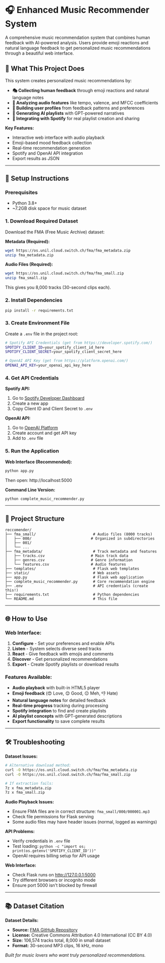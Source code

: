 # 🎧 Enhanced Music Recommender System

A comprehensive music recommendation system that combines human feedback with AI-powered analysis. Users provide emoji reactions and natural language feedback to get personalized music recommendations through a beautiful web interface.

## 🎯 What This Project Does

This system creates personalized music recommendations by:

- **🎭 Collecting human feedback** through emoji reactions and natural language notes
- **🧮 Analyzing audio features** like tempo, valence, and MFCC coefficients  
- **🧠 Building user profiles** from feedback patterns and preferences
- **🤖 Generating AI playlists** with GPT-powered narratives
- **🎵 Integrating with Spotify** for real playlist creation and sharing

**Key Features:**
- Interactive web interface with audio playback
- Emoji-based mood feedback collection
- Real-time recommendation generation
- Spotify and OpenAI API integration
- Export results as JSON

---

## 🚀 Setup Instructions

### Prerequisites
- Python 3.8+
- ~7.2GB disk space for music dataset

### 1. Download Required Dataset

Download the FMA (Free Music Archive) dataset:

**Metadata (Required):**
```bash
wget https://os.unil.cloud.switch.ch/fma/fma_metadata.zip
unzip fma_metadata.zip
```

**Audio Files (Required):**
```bash
wget https://os.unil.cloud.switch.ch/fma/fma_small.zip
unzip fma_small.zip
```

This gives you 8,000 tracks (30-second clips each).

### 2. Install Dependencies

```bash
pip install -r requirements.txt
```

### 3. Create Environment File

Create a `.env` file in the project root:

```bash
# Spotify API Credentials (get from https://developer.spotify.com/)
SPOTIFY_CLIENT_ID=your_spotify_client_id_here
SPOTIFY_CLIENT_SECRET=your_spotify_client_secret_here

# OpenAI API Key (get from https://platform.openai.com/)
OPENAI_API_KEY=your_openai_api_key_here
```

### 4. Get API Credentials

**Spotify API:**
1. Go to [Spotify Developer Dashboard](https://developer.spotify.com/dashboard/)
2. Create a new app
3. Copy Client ID and Client Secret to `.env`

**OpenAI API:**
1. Go to [OpenAI Platform](https://platform.openai.com/)
2. Create account and get API key
3. Add to `.env` file

### 5. Run the Application

**Web Interface (Recommended):**
```bash
python app.py
```
Then open: http://localhost:5000

**Command Line Version:**
```bash
python complete_music_recommender.py
```

---

## 📁 Project Structure

```
reccomender/
├── fma_small/                          # Audio files (8000 tracks)
│   ├── 000/                           # Organized in subdirectories
│   ├── 001/
│   └── ...
├── fma_metadata/                       # Track metadata and features  
│   ├── tracks.csv                     # Main track data
│   ├── genres.csv                     # Genre information
│   └── features.csv                   # Audio features
├── templates/                          # Flask web templates
├── static/                             # Web assets
├── app.py                              # Flask web application
├── complete_music_recommender.py       # Core recommendation engine  
├── .env                                # API credentials (create this!)
├── requirements.txt                    # Python dependencies
└── README.md                           # This file
```

---

## 🌐 How to Use

### Web Interface:
1. **Configure** - Set your preferences and enable APIs
2. **Listen** - System selects diverse seed tracks 
3. **React** - Give feedback with emojis and comments
4. **Discover** - Get personalized recommendations
5. **Export** - Create Spotify playlists or download results

### Features Available:
- **Audio playback** with built-in HTML5 player
- **Emoji feedback** (😍 Love, 😌 Good, 😐 Meh, 👎 Hate)
- **Natural language notes** for detailed feedback
- **Real-time progress** tracking during processing
- **Spotify integration** to find and create playlists
- **AI playlist concepts** with GPT-generated descriptions
- **Export functionality** to save complete results

---

## 🛠 Troubleshooting

**Dataset Issues:**
```bash
# Alternative download method:
curl -O https://os.unil.cloud.switch.ch/fma/fma_metadata.zip
curl -O https://os.unil.cloud.switch.ch/fma/fma_small.zip

# If extraction fails:
7z x fma_metadata.zip
7z x fma_small.zip
```

**Audio Playback Issues:**
- Ensure FMA files are in correct structure: `fma_small/000/000001.mp3`
- Check file permissions for Flask serving
- Some audio files may have header issues (normal, logged as warnings)

**API Problems:**
- Verify credentials in `.env` file
- Test loading: `python -c "import os; print(os.getenv('SPOTIFY_CLIENT_ID'))"`
- OpenAI requires billing setup for API usage

**Web Interface:**
- Check Flask runs on http://127.0.0.1:5000
- Try different browsers or incognito mode
- Ensure port 5000 isn't blocked by firewall

---

## 📚 Dataset Citation


**Dataset Details:**
- **Source:** [FMA GitHub Repository](https://github.com/mdeff/fma)
- **License:** Creative Commons Attribution 4.0 International (CC BY 4.0)
- **Size:** 106,574 tracks total, 8,000 in small dataset
- **Format:** 30-second MP3 clips, 16 kHz, mono



*Built for music lovers who want truly personalized recommendations.*